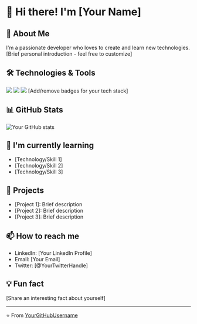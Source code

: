 # 👋 Hi there! I'm [Your Name]

## 🚀 About Me
I'm a passionate developer who loves to create and learn new technologies. [Brief personal introduction - feel free to customize]

## 🛠️ Technologies & Tools
![](https://img.shields.io/badge/Code-JavaScript-informational?style=flat&color=informational)
![](https://img.shields.io/badge/Code-Python-informational?style=flat&color=informational)
![](https://img.shields.io/badge/Tools-Git-informational?style=flat&color=informational)
[Add/remove badges for your tech stack]

## 📊 GitHub Stats
![Your GitHub stats](https://github-readme-stats.vercel.app/api?username=YourGitHubUsername&show_icons=true&theme=radical)

## 🌱 I'm currently learning
- [Technology/Skill 1]
- [Technology/Skill 2]
- [Technology/Skill 3]

## 💼 Projects
- [Project 1]: Brief description
- [Project 2]: Brief description
- [Project 3]: Brief description

## 📫 How to reach me
- LinkedIn: [Your LinkedIn Profile]
- Email: [Your Email]
- Twitter: [@YourTwitterHandle]

## 💡 Fun fact
[Share an interesting fact about yourself]

---
⭐️ From [YourGitHubUsername](https://github.com/YourGitHubUsername)
